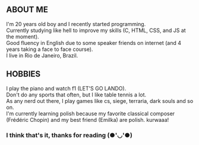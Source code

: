 ## ABOUT ME
I'm 20 years old boy and I recently started programming.<br/>
Currently studying like hell to improve my skills (C, HTML, CSS, and JS at the moment).<br/>
Good fluency in English due to some speaker friends on internet (and 4 years taking a face to face course).<br/>
I live in Rio de Janeiro, Brazil.<br/>
## HOBBIES
I play the piano and watch f1 (LET'S GO LANDO).<br/>
Don't do any sports that often, but I like table tennis a lot.<br/>
As any nerd out there, I play games like cs, siege, terraria, dark souls and so on.<br/>
I'm currently learning polish because my favorite classical composer (Frédéric Chopin) and my best friend (Emilka) are polish. kurwaaa!<br/>
### I think that's it, thanks for reading (●'◡'●)
